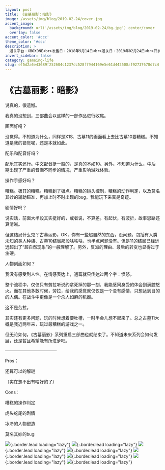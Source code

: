 ```yaml
---
layout: post
title: 《古墓丽影：暗影》
image: /assets/img/blog/2019-02-24/cover.jpg
accent_image: 
  background: url('/assets/img/blog/2019-02-24/bg.jpg') center/cover
  overlay: false
accent_color: '#ccc'
theme_color: '#ccc'
description: >
  通关平台：XBOXONE<br>发售日：2018年9月14日<br>通关日：2019年02月24日<br>开发商：艺夺蒙特利尔<br>发行商：万代南梦宫<br>个人评分：74
invert_sidebar: false
category: gameing-life
slug: ef5d2a6e43689f252684c1237dc528f7944169e5e61d442508af92737678d7c4
---
```


# 《古墓丽影：暗影》

说真的，很遗憾。

我真的没想到，三部曲会以这样的一部作品进行收尾。

画面好吗？

没觉得。不知道为什么，同样是X1S，古墓11的画面看上去比古墓10要糟糕。不知道是我的错觉呢，还是本就如此。

配乐和配音好吗？

配乐其实还行。中文配音挺一般的，是真的不如10。另外，不知道为什么，中后期出现了严重的音画不同步的情况，严重影响游戏体验。

操作手感好吗？

糟糕。极其的糟糕。糟糕到了极点。糟糕的镜头控制，糟糕的动作判定，以及莫名其妙的辅助瞄准，再加上时不时出现的bug。我能玩下来真是奇迹。

剧情好吗？

说实话，前面大半段其实挺好的，或者说，不算差。有起伏，有波折，故事思路还算清晰。

但这结局什么鬼？古墓丽影，OK，你有一些超自然的东西，没问题，包括有人类未知的类人种族、古墓10结局那段啥啥啥，也半点问题没有。但是11的结局已经远远超出了“超自然现象”的一般理解了。另外，反派的理由、最后的转变也显得过于生硬。

人物刻画如何？

我没有感受到人性。在情感表达上，通篇就只传达过两个字：愤怒。

整个流程中，仅仅只有劳拉听说约拿死掉的那一刻，我能感同身受的体会到满腔怒火。而在其他多数时候，劳拉，给我的感觉就仅仅是一个没有感情，只想达到目的的人偶。在战斗中更像是一个杀人如麻的机器。

这不是劳拉。

其实还有更多问题，玩的时候想着要吐槽，一时半会儿想不起来了。总之古墓11大概是我近两年来，玩过最糟糕的游戏之一。

但无论如何，《古墓丽影》系列重启三部曲也就结束了。不知道未来系列会如何发展，还是暂且希望能有所进步吧。

————————————

Pros：

还算可以的解谜

（实在想不出有啥好的了）

Cons：

糟糕的操作判定

虎头蛇尾的剧情

冰冷的人物塑造

莫名其妙的bug

![](/assets/img/blog/2019-02-24/1.jpg){:.border.lead loading="lazy"}
![](/assets/img/blog/2019-02-24/2.jpg){:.border.lead loading="lazy"}
![](/assets/img/blog/2019-02-24/3.jpg){:.border.lead loading="lazy"}
![](/assets/img/blog/2019-02-24/4.jpg){:.border.lead loading="lazy"}
![](/assets/img/blog/2019-02-24/5.jpg){:.border.lead loading="lazy"}
![](/assets/img/blog/2019-02-24/6.jpg){:.border.lead loading="lazy"}
![](/assets/img/blog/2019-02-24/7.jpg){:.border.lead loading="lazy"}
![](/assets/img/blog/2019-02-24/8.jpg){:.border.lead loading="lazy"}

